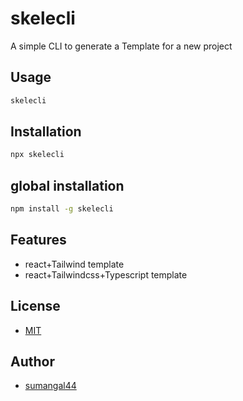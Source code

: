 # skelecli

A simple CLI to generate a Template  for a new project

## Usage

```bash
skelecli
```

## Installation

```bash
npx skelecli
```
## global installation 

```bash
npm install -g skelecli
```

## Features
- react+Tailwind  template
- react+Tailwindcss+Typescript template

## License
- [MIT](./LICENSE)

## Author
- [sumangal44](https://github.com/sumangal44)
